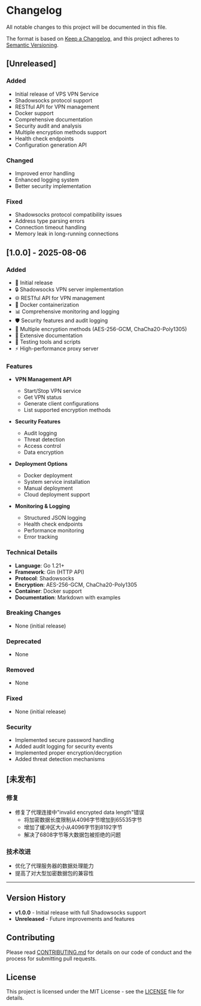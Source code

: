 # Changelog

All notable changes to this project will be documented in this file.

The format is based on [Keep a Changelog](https://keepachangelog.com/en/1.0.0/),
and this project adheres to [Semantic Versioning](https://semver.org/spec/v2.0.0.html).

## [Unreleased]

### Added
- Initial release of VPS VPN Service
- Shadowsocks protocol support
- RESTful API for VPN management
- Docker support
- Comprehensive documentation
- Security audit and analysis
- Multiple encryption methods support
- Health check endpoints
- Configuration generation API

### Changed
- Improved error handling
- Enhanced logging system
- Better security implementation

### Fixed
- Shadowsocks protocol compatibility issues
- Address type parsing errors
- Connection timeout handling
- Memory leak in long-running connections

## [1.0.0] - 2025-08-06

### Added
- 🚀 Initial release
- 🔒 Shadowsocks VPN server implementation
- 🌐 RESTful API for VPN management
- 🐳 Docker containerization
- 📊 Comprehensive monitoring and logging
- 🛡️ Security features and audit logging
- 🔐 Multiple encryption methods (AES-256-GCM, ChaCha20-Poly1305)
- 📝 Extensive documentation
- 🧪 Testing tools and scripts
- ⚡ High-performance proxy server

### Features
- **VPN Management API**
  - Start/Stop VPN service
  - Get VPN status
  - Generate client configurations
  - List supported encryption methods

- **Security Features**
  - Audit logging
  - Threat detection
  - Access control
  - Data encryption

- **Deployment Options**
  - Docker deployment
  - System service installation
  - Manual deployment
  - Cloud deployment support

- **Monitoring & Logging**
  - Structured JSON logging
  - Health check endpoints
  - Performance monitoring
  - Error tracking

### Technical Details
- **Language**: Go 1.21+
- **Framework**: Gin (HTTP API)
- **Protocol**: Shadowsocks
- **Encryption**: AES-256-GCM, ChaCha20-Poly1305
- **Container**: Docker support
- **Documentation**: Markdown with examples

### Breaking Changes
- None (initial release)

### Deprecated
- None

### Removed
- None

### Fixed
- None (initial release)

### Security
- Implemented secure password handling
- Added audit logging for security events
- Implemented proper encryption/decryption
- Added threat detection mechanisms

## [未发布]

### 修复
- 修复了代理连接中"invalid encrypted data length"错误
  - 将加密数据长度限制从4096字节增加到65535字节
  - 增加了缓冲区大小从4096字节到8192字节
  - 解决了6808字节等大数据包被拒绝的问题

### 技术改进
- 优化了代理服务器的数据处理能力
- 提高了对大型加密数据包的兼容性

---

## Version History

- **v1.0.0** - Initial release with full Shadowsocks support
- **Unreleased** - Future improvements and features

## Contributing

Please read [CONTRIBUTING.md](CONTRIBUTING.md) for details on our code of conduct and the process for submitting pull requests.

## License

This project is licensed under the MIT License - see the [LICENSE](LICENSE) file for details. 